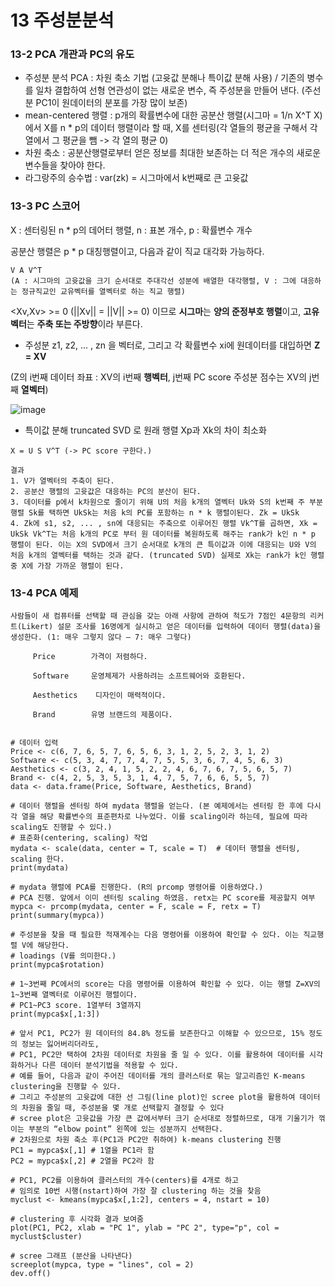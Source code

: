 # 13 주성분분석



### 13-2 PCA 개관과 PC의 유도



* 주성분 분석 PCA : 차원 축소 기법 (고윳값 분해나 특이값 분해 사용) / 기존의 병수를 일차 결합하여 선형 연관성이 없는 새로운 변수, 즉 주성분을 만들어 낸다. (주선분 PC1이 원데이터의 분포를 가장 많이 보존)
* mean-centered 행렬 : p개의 확률변수에 대한 공분산 행렬(시그마 = 1/n X^T X)에서 X를 n * p의 데이터 행렬이라 할 때, X를 센터링(각 열들의 평균을 구해서 각 열에서 그 평균을 뺌 -> 각 열의 평균 0)
* 차원 축소 : 공분산행렬로부터 얻은 정보를 최대한 보존하는 더 적은 개수의 새로운 변수들을 찾아야 한다. 
* 라그랑주의 승수법 : var(zk) = 시그마에서 k번째로 큰 고윳값



### 13-3 PC 스코어



X : 센터링된 n * p의 데어터 행렬, n : 표본 개수, p : 확률변수 개수



공분산 행렬은 p * p 대칭행렬이고, 다음과 같이 직교 대각화 가능하다. 

```
V A V^T 
(A : 시그마의 고윳값을 크기 순서대로 주대각선 성분에 배열한 대각행렬, V : 그에 대응하는 정규직교인 교유벡터를 열벡터로 하는 직교 행렬)
```

<Xv,Xv> >= 0 (||Xv|| = ||V|| >= 0) 이므로 **시그마**는 **양의 준정부호 행렬**이고, **고유벡터**는 **주축 또는 주방향**이라 부른다.



* 주성분 z1, z2, ... , zn 을 벡터로, 그리고 각 확률변수 xi에 원데이터를 대입하면 **Z = XV** 



(Z의 i번째 데이터 좌표 : XV의 i번째 **행벡터**, j번째 PC score 주성분 점수는 XV의 j번째 **열벡터**)



![image](https://user-images.githubusercontent.com/89879599/150476022-bb1e8b72-7e81-4b0c-a7a5-ec170823be06.png)



* 특이값 분해 truncated SVD 로 원래 행렬 Xp과 Xk의 차이 최소화 

```
X = U S V^T (-> PC score 구한다.)
```

```
결과
1. V가 열벡터의 주축이 된다.
2. 공분산 행렬의 고윳값은 대응하는 PC의 분산이 된다. 
3. 데이터를 p에서 k차원으로 줄이기 위해 U의 처음 k개의 열벡터 Uk와 S의 k번째 주 부분 행렬 Sk를 택하면 UkSk는 처음 k의 PC를 포함하는 n * k 행렬이된다. Zk = UkSk
4. Zk에 s1, s2, ... , sn에 대응되는 주축으로 이루어진 행렬 Vk^T를 곱하면, Xk = UkSk Vk^T는 처음 k개의 PC로 부터 원 데이터를 복원하도록 해주는 rank가 k인 n * p 행렬이 된다. 이는 X의 SVD에서 크기 순서대로 k개의 큰 특이값과 이에 대응되는 U와 V의 처음 k개의 열벡터를 택하는 것과 같다. (truncated SVD) 실제로 Xk는 rank가 k인 행렬 중 X에 가장 가까운 행렬이 된다.
```

### 13-4 PCA 예제

```
사람들이 새 컴퓨터를 선택할 때 관심을 갖는 아래 사항에 관하여 척도가 7점인 4문항의 리커트(Likert) 설문 조사를 16명에게 실시하고 얻은 데이터를 입력하여 데이터 행렬(data)을 생성한다. (1: 매우 그렇지 않다 – 7: 매우 그렇다)

     Price        가격이 저렴하다.

     Software     운영체제가 사용하려는 소프트웨어와 호환된다.

     Aesthetics    디자인이 매력적이다.

     Brand        유명 브랜드의 제품이다.
     
```

```
# 데이터 입력
Price <- c(6, 7, 6, 5, 7, 6, 5, 6, 3, 1, 2, 5, 2, 3, 1, 2) 
Software <- c(5, 3, 4, 7, 7, 4, 7, 5, 5, 3, 6, 7, 4, 5, 6, 3) 
Aesthetics <- c(3, 2, 4, 1, 5, 2, 2, 4, 6, 7, 6, 7, 5, 6, 5, 7) 
Brand <- c(4, 2, 5, 3, 5, 3, 1, 4, 7, 5, 7, 6, 6, 5, 5, 7) 
data <- data.frame(Price, Software, Aesthetics, Brand) 

# 데이터 행렬을 센터링 하여 mydata 행렬을 얻는다. (본 예제에서는 센터링 한 후에 다시 각 열을 해당 확률변수의 표준편차로 나누었다. 이를 scaling이라 하는데, 필요에 따라 scaling도 진행할 수 있다.)
# 표준화(centering, scaling) 작업
mydata <- scale(data, center = T, scale = T)  # 데이터 행렬을 센터링, scaling 한다.
print(mydata)

# mydata 행렬에 PCA를 진행한다. (R의 prcomp 명령어를 이용하였다.)
# PCA 진행. 앞에서 이미 센터링 scaling 하였음. retx는 PC score를 제공할지 여부
mypca <- prcomp(mydata, center = F, scale = F, retx = T)
print(summary(mypca))

# 주성분을 찾을 때 필요한 적재계수는 다음 명령어를 이용하여 확인할 수 있다. 이는 직교행렬 V에 해당한다. 
# loadings (V를 의미한다.)
print(mypca$rotation)

# 1~3번째 PC에서의 score는 다음 명령어를 이용하여 확인할 수 있다. 이는 행렬 Z=XV의 1~3번째 열벡터로 이루어진 행렬이다. 
# PC1~PC3 score. 1열부터 3열까지
print(mypca$x[,1:3])

# 앞서 PC1, PC2가 원 데이터의 84.8% 정도를 보존한다고 이해할 수 있으므로, 15% 정도의 정보는 잃어버리더라도, 
# PC1, PC2만 택하여 2차원 데이터로 차원을 줄 일 수 있다. 이를 활용하여 데이터를 시각화하거나 다른 데이터 분석기법을 적용할 수 있다. 
# 예를 들어, 다음과 같이 주어진 데이터를 개의 클러스터로 묶는 알고리즘인 K-means clustering을 진행할 수 있다. 
# 그리고 주성분의 고윳값에 대한 선 그림(line plot)인 scree plot을 활용하여 데이터의 차원을 줄일 때, 주성분을 몇 개로 선택할지 결정할 수 있다
# scree plot은 고윳값을 가장 큰 값에서부터 크기 순서대로 정렬하므로, 대개 기울기가 꺾이는 부분의 “elbow point” 왼쪽에 있는 성분까지 선택한다.
# 2차원으로 차원 축소 후(PC1과 PC2만 취하여) k-means clustering 진행
PC1 = mypca$x[,1] # 1열을 PC1라 함
PC2 = mypca$x[,2] # 2열을 PC2라 함

# PC1, PC2를 이용하여 클러스터의 개수(centers)를 4개로 하고
# 임의로 10번 시행(nstart)하여 가장 잘 clustering 하는 것을 찾음       	
myclust <- kmeans(mypca$x[,1:2], centers = 4, nstart = 10) 

# clustering 후 시각화 결과 보여줌
plot(PC1, PC2, xlab = "PC 1", ylab = "PC 2", type="p", col = myclust$cluster)

# scree 그래프 (분산을 나타낸다)
screeplot(mypca, type = "lines", col = 2)
dev.off()
```
